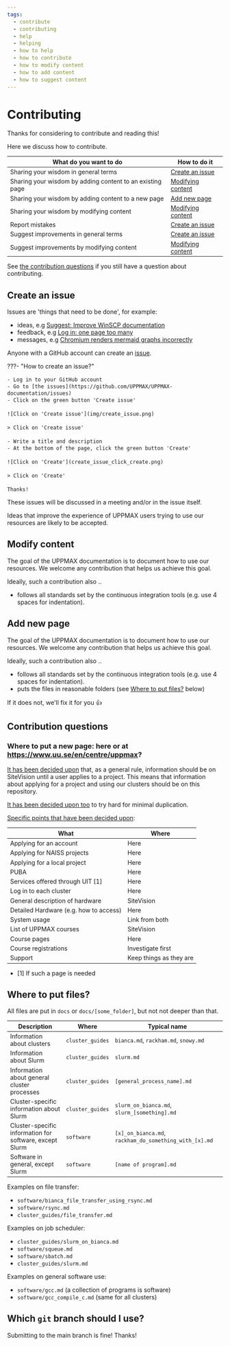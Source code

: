 ```yaml
---
tags:
  - contribute
  - contributing
  - help
  - helping
  - how to help
  - how to contribute
  - how to modify content
  - how to add content
  - how to suggest content
---
```


# Contributing

Thanks for considering to contribute and reading this!

Here we discuss how to contribute.

What do you want to do                                   |How to do it
---------------------------------------------------------|------------------------------------
Sharing your wisdom in general terms                     |[Create an issue](#create-an-issue)
Sharing your wisdom by adding content to an existing page|[Modifying content](#modify-content)
Sharing your wisdom by adding content to a new page      |[Add new page](#modify-content)
Sharing your wisdom by modifying content                 |[Modifying content](#modify-content)
Report mistakes                                          |[Create an issue](#create-an-issue)
Suggest improvements in general terms                    |[Create an issue](#create-an-issue)
Suggest improvements by modifying content                |[Modifying content](#modify-content)

See [the contribution questions](#contribution-questions) if you still have
a question about contributing.

## Create an issue

Issues are 'things that need to be done', for example:

- ideas, e.g [Suggest: Improve WinSCP documentation](https://github.com/UPPMAX/UPPMAX-documentation/issues/129)
- feedback, e.g [Log in: one page too many](https://github.com/UPPMAX/UPPMAX-documentation/issues/174)
- messages, e.g [Chromium renders mermaid graphs incorrectly](https://github.com/UPPMAX/UPPMAX-documentation/issues/176)

Anyone with a GitHub account can create an [issue](https://github.com/UPPMAX/UPPMAX-documentation/issues).

???- "How to create an issue?"

    - Log in to your GitHub account
    - Go to [the issues](https://github.com/UPPMAX/UPPMAX-documentation/issues)
    - Click on the green button 'Create issue'
    
    ![Click on 'Create issue'](img/create_issue.png)

    > Click on 'Create issue'

    - Write a title and description
    - At the bottom of the page, click the green button 'Create'

    ![Click on 'Create'](create_issue_click_create.png)

    > Click on 'Create'

    Thanks!

These issues will be discussed in a meeting and/or in the issue itself.

Ideas that improve the experience of UPPMAX users trying to use our resources
are likely to be accepted.

## Modify content

The goal of the UPPMAX documentation is to document how to use our resources.
We welcome any contribution that helps us achieve this goal.

Ideally, such a contribution also ..

- follows all standards set by the continuous integration tools
  (e.g. use 4 spaces for indentation).

## Add new page

The goal of the UPPMAX documentation is to document how to use our resources.
We welcome any contribution that helps us achieve this goal.

Ideally, such a contribution also ..

- follows all standards set by the continuous integration tools
  (e.g. use 4 spaces for indentation).
- puts the files in reasonable folders
  (see [Where to put files?](#where-to-put-files) below)

If it does not, we'll fix it for you :+1:

## Contribution questions

### Where to put a new page: here or at <https://www.uu.se/en/centre/uppmax>?

[It has been decided upon](https://github.com/UPPMAX/UPPMAX-documentation/issues/128)
that, as a general rule,
information should be on SiteVision until a user applies to a project.
This means that information about applying for a project
and using our clusters should be on this repository.

[It has been decided upon too](https://github.com/UPPMAX/UPPMAX-documentation/issues/128)
to try hard for minimal duplication.

[Specific points that have been decided upon](https://github.com/UPPMAX/UPPMAX-documentation/issues/128):

What                                  |Where
--------------------------------------|-------------------------
Applying for an account               |Here
Applying for NAISS projects           |Here
Applying for a local project          |Here
PUBA                                  |Here
Services offered through UIT [1]      |Here
Log in to each cluster                |Here
General description of hardware       |SiteVision
Detailed Hardware (e.g. how to access)|Here
System usage                          |Link from both
List of UPPMAX courses                |SiteVision
Course pages                          |Here
Course registrations                  |Investigate first
Support                               |Keep things as they are

- [1] If such a page is needed

## Where to put files?

All files are put in `docs` or `docs/[some_folder]`,
but not not deeper than that.

Description                                             | Where          | Typical name
--------------------------------------------------------|----------------|------------------------------------------
Information about clusters                              |`cluster_guides`|`bianca.md`, `rackham.md`, `snowy.md`
Information about Slurm                                 |`cluster_guides`|`slurm.md`
Information about general cluster processes             |`cluster_guides`|`[general_process_name].md`
Cluster-specific information about Slurm                |`cluster_guides`|`slurm_on_bianca.md`, `slurm_[something].md`
Cluster-specific information for software, except Slurm |`software`      |`[x]_on_bianca.md`, `rackham_do_something_with_[x].md`
Software in general, except Slurm                       |`software`      |`[name of program].md`

Examples on file transfer:

- `software/bianca_file_transfer_using_rsync.md`
- `software/rsync.md`
- `cluster_guides/file_transfer.md`

Examples on job scheduler:

- `cluster_guides/slurm_on_bianca.md`
- `software/squeue.md`
- `software/sbatch.md`
- `cluster_guides/slurm.md`

Examples on general software use:

- `software/gcc.md` (a collection of programs is software)
- `software/gcc_compile_c.md` (same for all clusters)

## Which `git` branch should I use?

Submitting to the main branch is fine! Thanks!
